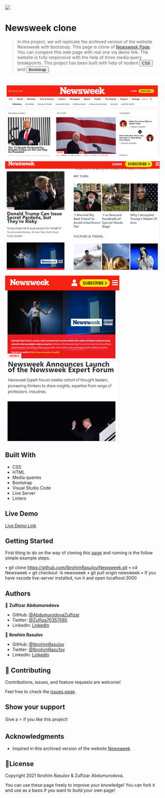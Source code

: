 
![](https://img.shields.io/badge/Microverse-blueviolet)

# Newsweek clone

> In this project, we will replicate the archived version of the website Newsweek with bootstrap.
This page is clone of <a href="https://web.archive.org/web/20210120125445/https://www.newsweek.com/">Newsweek Page</a>.
You can compere this web page with real one via demo link.
The website is fully responsive with the help of three media query breakpoints. This project has been built with help of nodern <button>CSS</button> and <button>Bootstrap</button>.


![screenshot](./screenshot-1.png)

![screenshot](./screenshot-2.png)

![screenshot](./screenshot-3.png)

## Built With

- CSS
- HTML
- Media queries
- Bootstrap
- Visual Studio Code
- Live Server
- Linters

## Live Demo

[Live Demo Link](https://ibrohimrasulov.github.io/Newsweek/)

## Getting Started
First thing to do on the way of cloning this <a href="https://web.archive.org/web/20210120125445/https://www.newsweek.com/">page</a> and running is the follow simple example steps.

• git clone https://github.com/IbrohimRasulov/Newsweek.git
• cd Newsweek
• git checkout -b newsweek
• git pull origin newsweek
• If you have vscode live-server installed, run it and open localhost:3000

## Authors

👤 **Zulfizar Abdumurodova**

- GitHub: [@AbdumurodovaZulfizar](https://github.com/AbdumurodovaZulfizar)
- Twitter: [@Zulfiza70357085](https://twitter.com/Zulfiza70357085)
- LinkedIn: [LinkedIn](https://www.linkedin.com/in/zulfizar-abdumurodova-a61527206/)

👤 **Ibrohim Rasulov**

- GitHub: [@IbrohimRasulov](https://github.com/IbrohimRasulov)
- Twitter: [@IbrohimRasu1ov](https://twitter.com/IbrohimRasu1ov)
- LinkedIn: [LinkedIn](https://www.linkedin.com/in/ibrohim-rasulov-a88352209/)

## 🤝 Contributing

Contributions, issues, and feature requests are welcome!

Feel free to check the [issues page](https://github.com/IbrohimRasulov/Newsweek/issues).

## Show your support

Give a ⭐️ if you like this project!

## Acknowledgments

- Inspired in this archived version of the website [Newsweek](https://web.archive.org/web/20210120125445/https://www.newsweek.com/)

## 📝License

 
Copyright 2021 Ibrohim Rasulov & Zulfizar Abdumurodova.

You can use these page freely to improve your knowledge!
You can fork it and use as a basis if you want to build your own page!